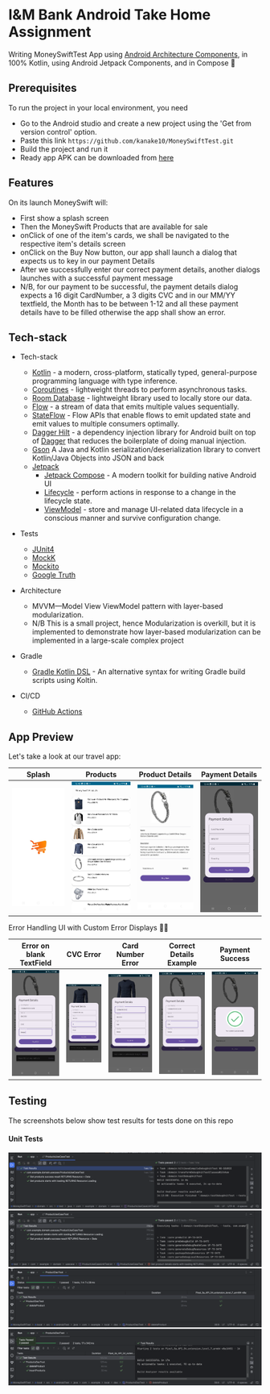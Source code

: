 I&M Bank Android Take Home Assignment
==============

Writing MoneySwiftTest App using [Android Architecture Components](https://developer.android.com/topic/libraries/architecture/), in 100% Kotlin, using Android Jetpack Components, and in Compose :rocket:

## Prerequisites
To run the project in your local environment, you need
* Go to the Android studio and create a new project using the 'Get from version control' option.
* Paste this link `https://github.com/kanake10/MoneySwiftTest.git` 
* Build the project and run it
* Ready app APK can be downloaded from [here]()

## Features
On its launch MoneySwift will:
  * First show a splash screen
  * Then the MoneySwift Products that are available for sale
  * onClick of one of the item's cards, we shall be navigated to the respective item's details screen
  * onClick on the Buy Now button, our app shall launch a dialog that expects us to key in our payment Details
  * After we successfully enter our correct payment details, another dialogs launches with a successful payment message
  * N/B, for our payment to be successful, the payment details dialog expects a 16 digit CardNumber, a 3 digits CVC and in our MM/YY textfield, the Month has to be between 1-12 and all these payment details have to be filled otherwise the app shall show an error.


## Tech-stack
* Tech-stack
    * [Kotlin](https://kotlinlang.org/) - a modern, cross-platform, statically typed, general-purpose programming language with type inference.
    * [Coroutines](https://kotlinlang.org/docs/reference/coroutines-overview.html) - lightweight threads to perform asynchronous tasks.
    * [Room Database](https://kotlinlang.org/docs/reference/coroutines-overview.html) - lightweight library used to locally store our data.
    * [Flow](https://kotlinlang.org/docs/reference/coroutines/flow.html) - a stream of data that emits multiple values sequentially.
    * [StateFlow](https://developer.android.com/kotlin/flow/stateflow-and-sharedflow#:~:text=StateFlow%20is%20a%20state%2Dholder,property%20of%20the%20MutableStateFlow%20class.) - Flow APIs that enable flows to emit updated state and emit values to multiple consumers optimally.
    * [Dagger Hilt](https://dagger.dev/hilt/) - a dependency injection library for Android built on top of [Dagger](https://dagger.dev/) that reduces the boilerplate of doing manual injection.
    * [Gson](https://github.com/google/gson) A Java and Kotlin serialization/deserialization library to convert Kotlin/Java Objects into JSON and back
    * [Jetpack](https://developer.android.com/jetpack)
        * [Jetpack Compose](https://developer.android.com/jetpack/compose) - A modern toolkit for building native Android UI
        * [Lifecycle](https://developer.android.com/topic/libraries/architecture/lifecycle) - perform actions in response to a change in the lifecycle state.
        * [ViewModel](https://developer.android.com/topic/libraries/architecture/viewmodel) - store and manage UI-related data lifecycle in a conscious manner and survive configuration change.
* Tests
    * [JUnit4](https://junit.org/junit4/)
    * [MockK](https://github.com/mockk/mockk)
    * [Mockito](https://github.com/mockito/mockito)
    * [Google Truth](https://github.com/google/truth)

* Architecture
    * MVVM—Model View ViewModel pattern with layer-based modularization. 
    * N/B This is a small project, hence Modularization is overkill, but it is implemented to demonstrate how layer-based modularization can be implemented in a large-scale complex project
  
* Gradle
    * [Gradle Kotlin DSL](https://docs.gradle.org/current/userguide/kotlin_dsl.html) - An alternative syntax for writing Gradle build scripts using Koltin.
* CI/CD
    * [GitHub Actions](https://github.com/features/actions)

 ## App Preview

Let's take a look at our travel app:

Splash | Products | Product Details |Payment Details
--- | --- | --- |---
<img src="https://github.com/kanake10/MoneySwiftTest/blob/main/screenshots/splash.jpeg" width="280"/> | <img src="https://github.com/kanake10/MoneySwiftTest/blob/main/screenshots/products.jpeg" width="280"/> | <img src="https://github.com/kanake10/MoneySwiftTest/blob/main/screenshots/details_screen.jpeg" width="280"/> | <img src="https://github.com/kanake10/MoneySwiftTest/blob/main/screenshots/payment_details.jpeg" width="280"/>

Error Handling UI with Custom Error Displays :rocket::rocket:

Error on blank TextField | CVC Error | Card Number Error | Correct Details Example | Payment Success
--- | --- | --- | --- | ---
<img src="https://github.com/kanake10/MoneySwiftTest/blob/main/screenshots/error_on-empty_field.jpeg" width="280"/> | <img src="https://github.com/kanake10/MoneySwiftTest/blob/main/screenshots/cvc_error.jpeg" width="280"/> | <img src="https://github.com/kanake10/MoneySwiftTest/blob/main/screenshots/card_number_error.jpeg" width="280"/> | <img src="https://github.com/kanake10/MoneySwiftTest/blob/main/screenshots/correct_filled-details.jpeg" width="280"/> | <img src="https://github.com/kanake10/MoneySwiftTest/blob/main/screenshots/payment_successful.jpeg" width="280"/>

## Testing
The screenshots below show test results for tests done on this repo

#### Unit Tests
<img src="https://github.com/kanake10/MoneySwiftTest/blob/main/screenshots/products-usecase.png"/>
<img src="https://github.com/kanake10/MoneySwiftTest/blob/main/screenshots/product-usecase.png"/>
<img src="https://github.com/kanake10/MoneySwiftTest/blob/main/screenshots/product-dao.png"/>
<img src="https://github.com/kanake10/MoneySwiftTest/blob/main/screenshots/products-dao.png"/>



